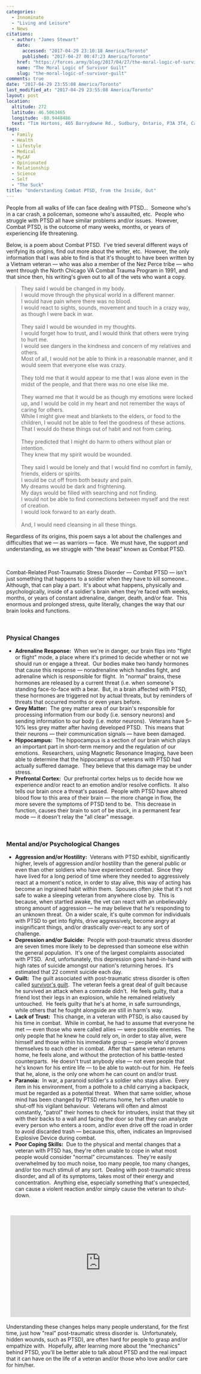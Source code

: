 ```yaml
---
categories:
  - Innominate
  - "Living and Leisure"
  - News
citations:
  - author: "James Stewart"
    date:
      accessed: "2017-04-29 23:10:18 America/Toronto"
      published: "2017-04-27 00:47:23 America/Toronto"
    href: "https://forces.army/blog/2017/04/27/the-moral-logic-of-survivor-guilt"
    name: "The Moral Logic of Survivor Guilt"
    slug: "the-moral-logic-of-survivor-guilt"
comments: true
date: "2017-04-29 23:55:08 America/Toronto"
last_modified_at: "2017-04-29 23:55:08 America/Toronto"
layout: post
location:
  altitude: 272
  latitude: 46.5063465
  longitude: -80.9448486
  text: "Tim Hortons, 465 Barrydowne Rd., Sudbury, Ontario, P3A 3T4, Canada"
tags:
  - Family
  - Health
  - Lifestyle
  - Medical
  - MyCAF
  - Opinionated
  - Relationship
  - Science
  - Self
  - "The Suck"
title: "Understanding Combat PTSD, from the Inside, Out"
---
```


<p>
  People from all walks of life can face dealing with PTSD&hellip;&nbsp; Someone who's in a car crash, a policeman, someone who's assaulted, etc.&nbsp; People
  who struggle with PTSD all have similar problems and/or issues.&nbsp; However, Combat PTSD, is the outcome of many weeks, months, or years of experiencing
  life threatening.
</p>
<!-- excerptBreak -->
<p>
  Below, is a poem about Combat PTSD.&nbsp; I've tried several different ways of verifying its origins, find out more about the writer, etc.&nbsp; However, the
  only information that I was able to find is that it's thought to have been written by a Vietnam veteran &#8212; who was also a member of the Nez Perce tribe
  &#8212; who went through the North Chicago VA Combat Trauma Program in 1991, and that since then, his writing's given out to all of the vets who want a copy.
  <blockquote>
    They said I would be changed in my body.<br />
    I would move through the physical world in a different manner.<br />
    I would have pain where there was no blood.<br />
    I would react to sights, sounds, movement and touch in a crazy way, as though I were back in war.<br />
    &nbsp;<br />
    They said I would be wounded in my thoughts.<br />
    I would forget how to trust, and I would think that others were trying to hurt me.<br />
    I would see dangers in the kindness and concern of my relatives and others.<br />
    Most of all, I would not be able to think in a reasonable manner, and it would seem that everyone else was crazy.<br />
    &nbsp;<br />
    They told me that it would appear to me that I was alone even in the midst of the people, and that there was no one else like me.<br />
    &nbsp;<br />
    They warned me that it would be as though my emotions were locked up, and I would be cold in my heart and not remember the ways of caring for others.<br />
    While I might give meat and blankets to the elders, or food to the children, I would not be able to feel the goodness of these actions.<br />
    That I would do these things out of habit and not from caring.<br />
    &nbsp;<br />
    They predicted that I might do harm to others without plan or intention.<br />
    They knew that my spirit would be wounded.<br />
    &nbsp;<br />
    They said I would be lonely and that I would find no comfort in family, friends, elders or spirits.<br />
    I would be cut off from both beauty and pain.<br />
    My dreams would be dark and frightening.<br />
    My days would be filled with searching and not finding.<br />
    I would not be able to find connections between myself and the rest of creation.<br />
    I would look forward to an early death.<br />
    &nbsp;<br />
    And, I would need cleansing in all these things.
  </blockquote>
</p>
<p>
  Regardless of its origins, this poem says a lot about the challenges and difficulties that we &#8212; as warriors &#8212; face.&nbsp; We must have, the
  support and understanding, as we struggle with &quot;the beast&quot; known as Combat PTSD.
</p>
<p>
  &nbsp;
</p>
<p>
  Combat-Related Post-Traumatic Stress Disorder &#8212; Combat PTSD &#8212; isn't just something that happens to a soldier when they have to kill
  someone&hellip;&nbsp; Although, that can play a part.&nbsp; It's about what happens, physically and psychologically, inside of a soldier's brain when they're
  faced with weeks, months, or years of constant adrenaline, danger, death, and/or fear.&nbsp; This enormous and prolonged stress, quite literally, changes the
  way that our brain looks and functions.
</p>
<p>
  &nbsp;
</p>
<h3 id="physical-changes">
  Physical Changes
</h3>
<ul>
  <li>
    <span style="font-weight: bolder;">Adrenaline Response:</span>&nbsp; When we're in danger, our brain flips into &quot;fight or flight&quot; mode, a place
    where it's primed to decide whether or not we should run or engage a threat.&nbsp; Our bodies make two handy hormones that cause this response &#8212;
    noradrenaline which handles fight, and adrenaline which is responsible for flight.&nbsp; In &quot;normal&quot; brains, these hormones are released by a
    current threat (i.e. when someone's standing face-to-face with a bear.&nbsp; But, in a brain affected with PTSD, these hormones are triggered not by actual
    threats, but by reminders of threats that occurred months or even years before.
  </li>
  <li>
    <span style="font-weight: bolder;">Grey Matter:</span>&nbsp; The grey matter area of our brain's responsible for processing information from our body (i.e.
    sensory neurons) and sending information to our body (i.e. motor neurons).&nbsp; Veterans have 5&#8211;10% less grey matter after having developed
    PTSD.&nbsp; This means that their neurons &#8212; their communication signals &#8212; have been damaged.
  </li>
  <li>
    <span style="font-weight: bolder;">Hippocampus:</span>&nbsp; The hippocampus is a section of our brain which plays an important part in short-term memory
    and the regulation of our emotions.&nbsp; Researchers, using Magnetic Resonance Imaging, have been able to determine that the hippocampus of veterans
    with PTSD had actually suffered damage.&nbsp; They believe that this damage may be under stress.
  </li>
  <li>
    <span style="font-weight: bolder;">Prefrontal Cortex:</span>&nbsp; Our prefrontal cortex helps us to decide how we experience and/or react to an emotion
    and/or resolve conflicts.&nbsp; It also tells our brain once a threat's passed.&nbsp; People with PTSD have altered blood flow to this area of their brain
    &#8212; the more change in flow, the more severe the symptoms of PTSD tend to be.&nbsp; This decrease in function, causes their brain to sort of be stuck,
    in a permanent fear mode &#8212; it doesn't relay the &quot;all clear&quot; message.
  </li>
</ul>
<p>
  &nbsp;
</p>
<h3 id="mental-and-or-psychological-changes">
  Mental and/or Psychological Changes
</h3>
<ul>
  <li>
    <span style="font-weight: bolder;">Aggression and/or Hostility:</span>&nbsp; Veterans with PTSD exhibit, significantly higher, levels of aggression and/or
    hostility than the general public or even than other soldiers who have experienced combat.&nbsp; Since they have lived for a long period of time where they
    needed to aggressively react at a moment's notice, in order to stay alive, this way of acting has become an ingrained habit within them.&nbsp; Spouses often
    joke that it's not safe to wake a sleeping veteran from anywhere close by.&nbsp; This is because, when startled awake, the vet can react with an
    unbelievably strong amount of aggression &#8212; he may believe that he's responding to an unknown threat.&nbsp; On a wider scale, it's quite common for
    individuals with PTSD to get into fights, drive aggressively, become angry at insignificant things, and/or drastically over-react to any sort of challenge.
  </li>
  <li>
    <span style="font-weight: bolder;">Depression and/or Suicide:</span>&nbsp; People with post-traumatic stress disorder are seven times more likely to be
    depressed than someone else within the general population.&nbsp; It's one of the largest complaints associated with PTSD.&nbsp; And, unfortunately, this
    depression goes hand-in-hand with high rates of suicide amongst our nation's returning heroes.&nbsp; It's estimated that 22 commit suicide each day.
  </li>
  <li>
    <span style="font-weight: bolder;">Guilt:</span>&nbsp; The guilt associated with post-traumatic stress disorder is often called
    <a href="{{ site.url }}{{ page.url }}#cite-the-moral-logic-of-survivor-guilt" rel="me" title="The Moral Logic of Survivor Guilt">survivor's guilt</a>.&nbsp;
    The veteran feels a great deal of guilt because he survived an attack when a comrade didn't.&nbsp; He feels guilty, that a friend lost their legs in an
    explosion, while he remained relatively untouched.&nbsp; He feels guilty that he's at home, in safe surroundings, while others that he fought alongside are
    still in harm's way.
  </li>
  <li>
    <span style="font-weight: bolder;">Lack of Trust:</span>&nbsp; This change, in a veteran with PTSD, is also caused by his time in combat.&nbsp; While in
    combat, he had to assume that everyone he met &#8212; even those who were called allies &#8212; were possible enemies.&nbsp; The only people that he knew he
    could rely on, in order to stay alive, were himself and those within his immediate group &#8212; people who'd proven themselves to each other in
    combat.&nbsp; After that same veteran returns home, he feels alone, and without the protection of his battle-tested counterparts.&nbsp; He doesn't trust
    anybody else &#8212; not even people that he's known for his entire life &#8212; to be able to watch-out for him.&nbsp; He feels that he, alone, is the only
    one whom he can count on and/or trust.
  </li>
  <li>
    <span style="font-weight: bolder;">Paranoia:</span>&nbsp; In war, a paranoid soldier's a soldier who stays alive.&nbsp; Every item in his environment, from
    a pothole to a child carrying a backpack, must be regarded as a potential threat.&nbsp; When that same soldier, whose mind has been changed by PTSD returns
    home, he's often unable to shut-off his vigilant behaviour.&nbsp; Veterans will often and almost constantly, &quot;patrol&quot; their homes to check for
    intruders, insist that they sit with their backs to a wall and facing the door so that they can analyze every person who enters a room, and/or even drive
    off the road in order to avoid discarded trash &#8212; because this, often, indicates an Improvised Explosive Device during combat.
  </li>
  <li>
    <span style="font-weight: bolder;">Poor Coping Skills:</span>&nbsp; Due to the physical and mental changes that a veteran with PTSD has, they're often
    unable to cope in what most people would consider &quot;normal&quot; circumstances.&nbsp; They're easily overwhelmed by too much noise, too many people, too
    many changes, and/or too much stimuli of any sort.&nbsp; Dealing with post-traumatic stress disorder, and all of its symptoms, takes most of their energy
    and concentration.&nbsp; Anything else, especially something that's unexpected, can cause a violent reaction and/or simply cause the veteran to shut-down.
  </li>
</ul>
<p>
  &nbsp;
</p>
<p>
  <iframe
    allowfullscreen height="271" src="https://www.youtube-nocookie.com/embed/ZWVgFxr4zC8?rel=0"
    style="border: none; display: block; margin-left: auto; margin-right: auto;" width="482"></iframe>
  &nbsp;<br />
  Understanding these changes helps many people understand, for the first time, just how &quot;real&quot; post-traumatic stress disorder is.&nbsp;
  Unfortunately, hidden wounds, such as PTSD), are often hard for people to grasp and/or empathize with.&nbsp; Hopefully, after learning more about the
  &quot;mechanics&quot; behind PTSD, you'll be better able to talk about PTSD and the real impact that it can have on the life of a veteran and/or those who
  love and/or care for him/her.
</p>
